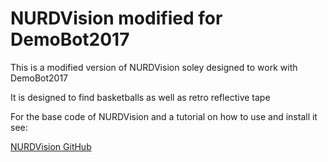 # NURDVision modified for DemoBot2017
This is a modified version of NURDVision soley designed to work with DemoBot2017

It is designed to find basketballs as well as retro reflective tape 

For the base code of NURDVision and a tutorial on how to use and install it see:

[NURDVision GitHub](https://github.com/FRCTeam3255/NURDVision)
